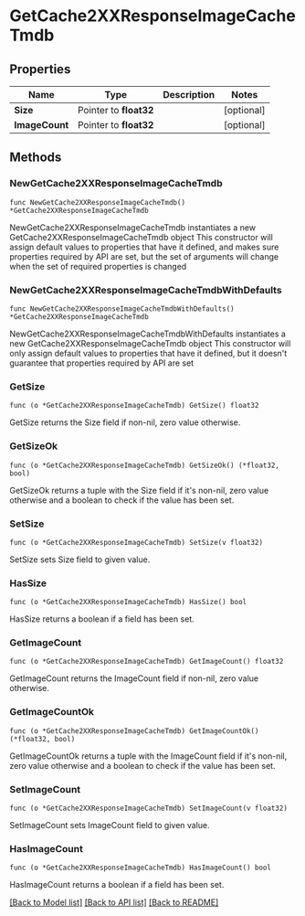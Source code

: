 # GetCache2XXResponseImageCacheTmdb

## Properties

Name | Type | Description | Notes
------------ | ------------- | ------------- | -------------
**Size** | Pointer to **float32** |  | [optional] 
**ImageCount** | Pointer to **float32** |  | [optional] 

## Methods

### NewGetCache2XXResponseImageCacheTmdb

`func NewGetCache2XXResponseImageCacheTmdb() *GetCache2XXResponseImageCacheTmdb`

NewGetCache2XXResponseImageCacheTmdb instantiates a new GetCache2XXResponseImageCacheTmdb object
This constructor will assign default values to properties that have it defined,
and makes sure properties required by API are set, but the set of arguments
will change when the set of required properties is changed

### NewGetCache2XXResponseImageCacheTmdbWithDefaults

`func NewGetCache2XXResponseImageCacheTmdbWithDefaults() *GetCache2XXResponseImageCacheTmdb`

NewGetCache2XXResponseImageCacheTmdbWithDefaults instantiates a new GetCache2XXResponseImageCacheTmdb object
This constructor will only assign default values to properties that have it defined,
but it doesn't guarantee that properties required by API are set

### GetSize

`func (o *GetCache2XXResponseImageCacheTmdb) GetSize() float32`

GetSize returns the Size field if non-nil, zero value otherwise.

### GetSizeOk

`func (o *GetCache2XXResponseImageCacheTmdb) GetSizeOk() (*float32, bool)`

GetSizeOk returns a tuple with the Size field if it's non-nil, zero value otherwise
and a boolean to check if the value has been set.

### SetSize

`func (o *GetCache2XXResponseImageCacheTmdb) SetSize(v float32)`

SetSize sets Size field to given value.

### HasSize

`func (o *GetCache2XXResponseImageCacheTmdb) HasSize() bool`

HasSize returns a boolean if a field has been set.

### GetImageCount

`func (o *GetCache2XXResponseImageCacheTmdb) GetImageCount() float32`

GetImageCount returns the ImageCount field if non-nil, zero value otherwise.

### GetImageCountOk

`func (o *GetCache2XXResponseImageCacheTmdb) GetImageCountOk() (*float32, bool)`

GetImageCountOk returns a tuple with the ImageCount field if it's non-nil, zero value otherwise
and a boolean to check if the value has been set.

### SetImageCount

`func (o *GetCache2XXResponseImageCacheTmdb) SetImageCount(v float32)`

SetImageCount sets ImageCount field to given value.

### HasImageCount

`func (o *GetCache2XXResponseImageCacheTmdb) HasImageCount() bool`

HasImageCount returns a boolean if a field has been set.


[[Back to Model list]](../README.md#documentation-for-models) [[Back to API list]](../README.md#documentation-for-api-endpoints) [[Back to README]](../README.md)


